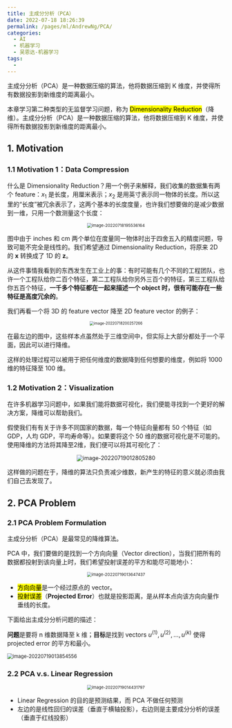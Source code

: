 ```yaml
---
title: 主成分分析（PCA）
date: 2022-07-18 18:26:39
permalink: /pages/ml/AndrewNg/PCA/
categories:
  - AI
  - 机器学习
  - 吴恩达-机器学习
tags:
  - 
---
```


主成分分析（PCA）是一种数据压缩的算法，他将数据压缩到 K 维度，并使得所有数据投影到新维度的距离最小。

本章学习第二种类型的无监督学习问题，称为 <mark>Dimensionality Reduction</mark>（降维）。主成分分析（PCA）是一种数据压缩的算法，他将数据压缩到 K 维度，并使得所有数据投影到新维度的距离最小。

## 1. Motivation

### 1.1 Motivation 1：Data Compression

什么是 Dimensionality Reduction？用一个例子来解释，我们收集的数据集有两个 feature：$x_1$ 是长度，用厘米表示；$x_2$ 是用英寸表示同一物体的长度。所以这里的“长度”被冗余表示了，这两个基本的长度度量，也许我们想要做的是减少数据到一维，只用一个数测量这个长度：

<center><img src="https://notebook-img-1304596351.cos.ap-beijing.myqcloud.com/img/image-20220718195536164.png" alt="image-20220718195536164" style="zoom:67%;" /></center>

图中由于 inches 和 cm 两个单位在度量同一物体时出于四舍五入的精度问题，导致可能不完全是线性的。我们希望通过 Dimensionality Reduction，将原来 2D 的 $\boldsymbol{x}$ 转换成了 1D 的 $\boldsymbol{z}$。

从这件事情我看到的东西发生在工业上的事：有时可能有几个不同的工程团队，也许一个工程队给你二百个特征，第二工程队给你另外三百个的特征，第三工程队给你五百个特征，**一千多个特征都在一起来描述一个 object 时，很有可能存在一些特征是高度冗余的**。

我们再看一个将 3D 的 feature vector 降至 2D feature vector 的例子：

<center><img src="https://notebook-img-1304596351.cos.ap-beijing.myqcloud.com/img/image-20220718200257266.png" alt="image-20220718200257266" style="zoom:60%;" /></center>

在最左边的图中，这些样本点虽然处于三维空间中，但实际上大部分都处于一个平面，因此可以进行降维。

这样的处理过程可以被用于把任何维度的数据降到任何想要的维度，例如将 1000 维的特征降至 100 维。

### 1.2 Motivation 2：Visualization

在许多机器学习问题中，如果我们能将数据可视化，我们便能寻找到一个更好的解决方案，降维可以帮助我们。

假使我们有有关于许多不同国家的数据，每一个特征向量都有 50 个特征（如 GDP，人均 GDP，平均寿命等）。如果要将这个 50 维的数据可视化是不可能的。使用降维的方法将其降至2维，我们便可以将其可视化了：

<center><img src="https://notebook-img-1304596351.cos.ap-beijing.myqcloud.com/img/image-20220719012805280.png" alt="image-20220719012805280" style="zoom: 90%;" /></center>

这样做的问题在于，降维的算法只负责减少维数，新产生的特征的意义就必须由我们自己去发现了。

## 2. PCA Problem

### 2.1 PCA Problem Formulation

主成分分析（PCA）是最常见的降维算法。

PCA 中，我们要做的是找到一个方向向量（Vector direction），当我们把所有的数据都投射到该向量上时，我们希望投射误差的平方和能尽可能地小：

<center><img src="https://notebook-img-1304596351.cos.ap-beijing.myqcloud.com/img/image-20220719013647437.png" alt="image-20220719013647437" style="zoom:67%;" /></center>

+ <mark>方向向量</mark>是一个经过原点的 vector。
+ <mark>投射误差</mark>（**Projected Error**）也就是投影距离，是从样本点向该方向向量作垂线的长度。

下面给出主成分分析问题的描述：

**问题**是要将 n 维数据降至 k 维；**目标**是找到 vectors $u^{(1)}, u^{(2)}, \dots, u^{(k)}$ 使得 projected error 的平方和最小。

<img src="https://notebook-img-1304596351.cos.ap-beijing.myqcloud.com/img/image-20220719013854556.png" alt="image-20220719013854556" style="zoom: 80%;" />

### 2.2 PCA  v.s.  Linear Regression

<center><img src="https://notebook-img-1304596351.cos.ap-beijing.myqcloud.com/img/image-20220719014431797.png" alt="image-20220719014431797" style="zoom:67%;" /></center>

+ Linear Regression 的目的是预测结果，而 PCA 不做任何预测
+ 左边的是线性回归的误差（垂直于横轴投影），右边则是主要成分分析的误差（垂直于红线投影）